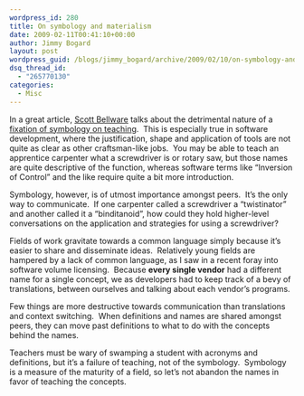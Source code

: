 ```yaml
---
wordpress_id: 280
title: On symbology and materialism
date: 2009-02-11T00:41:10+00:00
author: Jimmy Bogard
layout: post
wordpress_guid: /blogs/jimmy_bogard/archive/2009/02/10/on-symbology-and-materialism.aspx
dsq_thread_id:
  - "265770130"
categories:
  - Misc
---
```

In a great article, [Scott Bellware](http://blog.scottbellware.com/) talks about the detrimental nature of a [fixation of symbology on teaching](http://blog.scottbellware.com/2009/02/teaching-symbology-and-intellectual_01.html).&#160; This is especially true in software development, where the justification, shape and application of tools are not quite as clear as other craftsman-like jobs.&#160; You may be able to teach an apprentice carpenter what a screwdriver is or rotary saw, but those names are quite descriptive of the function, whereas software terms like “Inversion of Control” and the like require quite a bit more introduction.

Symbology, however, is of utmost importance amongst peers.&#160; It’s the only way to communicate.&#160; If one carpenter called a screwdriver a “twistinator” and another called it a “binditanoid”, how could they hold higher-level conversations on the application and strategies for using a screwdriver?

Fields of work gravitate towards a common language simply because it’s easier to share and disseminate ideas.&#160; Relatively young fields are hampered by a lack of common language, as I saw in a recent foray into software volume licensing.&#160; Because **every single vendor** had a different name for a single concept, we as developers had to keep track of a bevy of translations, between ourselves and talking about each vendor’s programs.

Few things are more destructive towards communication than translations and context switching.&#160; When definitions and names are shared amongst peers, they can move past definitions to what to do with the concepts behind the names.

Teachers must be wary of swamping a student with acronyms and definitions, but it’s a failure of teaching, not of the symbology.&#160; Symbology is a measure of the maturity of a field, so let’s not abandon the names in favor of teaching the concepts.